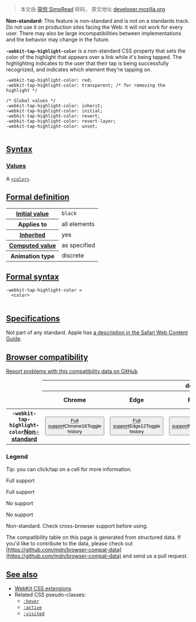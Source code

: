 > 本文由 [简悦 SimpRead](http://ksria.com/simpread/) 转码， 原文地址 [developer.mozilla.org](https://developer.mozilla.org/en-US/docs/Web/CSS/-webkit-tap-highlight-color)

**Non-standard:** This feature is non-standard and is not on a standards track. Do not use it on production sites facing the Web: it will not work for every user. There may also be large incompatibilities between implementations and the behavior may change in the future.

**`-webkit-tap-highlight-color`** is a non-standard CSS property that sets the color of the highlight that appears over a link while it's being tapped. The highlighting indicates to the user that their tap is being successfully recognized, and indicates which element they're tapping on.

```
-webkit-tap-highlight-color: red;
-webkit-tap-highlight-color: transparent; /* for removing the highlight */

/* Global values */
-webkit-tap-highlight-color: inherit;
-webkit-tap-highlight-color: initial;
-webkit-tap-highlight-color: revert;
-webkit-tap-highlight-color: revert-layer;
-webkit-tap-highlight-color: unset;


```

[Syntax](#syntax)
-----------------

### [Values](#values)

A [`<color>`](/en-US/docs/Web/CSS/color_value).

[Formal definition](#formal_definition)
---------------------------------------

<table><tbody><tr><th scope="row"><a href="/en-US/docs/Web/CSS/initial_value">Initial value</a></th><td><code>black</code></td></tr><tr><th scope="row">Applies to</th><td>all elements</td></tr><tr><th scope="row"><a href="/en-US/docs/Web/CSS/Inheritance">Inherited</a></th><td>yes</td></tr><tr><th scope="row"><a href="/en-US/docs/Web/CSS/computed_value">Computed value</a></th><td>as specified</td></tr><tr><th scope="row">Animation type</th><td>discrete</td></tr></tbody></table>

[Formal syntax](#formal_syntax)
-------------------------------

```
-webkit-tap-highlight-color =
  <color>


```

[Specifications](#specifications)
---------------------------------

Not part of any standard. Apple has [a description in the Safari Web Content Guide](https://developer.apple.com/library/archive/documentation/AppleApplications/Reference/SafariWebContent/AdjustingtheTextSize/AdjustingtheTextSize.html#//apple_ref/doc/uid/TP40006510-SW5).

[Browser compatibility](#browser_compatibility)
-----------------------------------------------

[Report problems with this compatibility data on GitHub](https://github.com/mdn/browser-compat-data/issues/new?mdn-url=https%3A%2F%2Fdeveloper.mozilla.org%2Fen-US%2Fdocs%2FWeb%2FCSS%2F-webkit-tap-highlight-color&metadata=%3C%21--+Do+not+make+changes+below+this+line+--%3E%0A%3Cdetails%3E%0A%3Csummary%3EMDN+page+report+details%3C%2Fsummary%3E%0A%0A*+Query%3A+%60css.properties.-webkit-tap-highlight-color%60%0A*+Report+started%3A+2023-07-04T08%3A47%3A13.202Z%0A%0A%3C%2Fdetails%3E&title=css.properties.-webkit-tap-highlight-color+-+%3CSUMMARIZE+THE+PROBLEM%3E&template=data-problem.yml "Report an issue with this compatibility data")<table><thead><tr><td></td><th colspan="5" title="desktop">desktop</th><th colspan="6" title="mobile">mobile</th></tr><tr><td></td><th>Chrome</th><th>Edge</th><th>Firefox</th><th>Opera</th><th>Safari</th><th>Chrome Android</th><th>Firefox for Android</th><th>Opera Android</th><th>Safari on iOS</th><th>Samsung Internet</th><th>WebView Android</th></tr></thead><tbody><tr><th scope="row"><code>-webkit-tap-highlight-color</code><abbr title="Non-standard. Expect poor cross-browser support.">Non-standard</abbr></th><td aria-expanded="false"><button type="button" title="Toggle history"><abbr class="
              bc-level-yes
              icon
              icon-yes" title="Full support">Full support</abbr>Chrome16Toggle history</button></td><td aria-expanded="false"><button type="button" title="Toggle history"><abbr class="
              bc-level-yes
              icon
              icon-yes" title="Full support">Full support</abbr>Edge12Toggle history</button></td><td aria-expanded="false"><button type="button" title="Toggle history"><abbr class="
              bc-level-no
              icon
              icon-no" title="No support">No support</abbr>FirefoxNoToggle history</button></td><td aria-expanded="false"><button type="button" title="Toggle history"><abbr class="
              bc-level-yes
              icon
              icon-yes" title="Full support">Full support</abbr>Opera15Toggle history</button></td><td aria-expanded="false"><button type="button" title="Toggle history"><abbr class="
              bc-level-no
              icon
              icon-no" title="No support">No support</abbr>SafariNoToggle history</button></td><td aria-expanded="false"><button type="button" title="Toggle history"><abbr class="
              bc-level-yes
              icon
              icon-yes" title="Full support">Full support</abbr>Chrome Android18Toggle history</button></td><td aria-expanded="false"><button type="button" title="Toggle history"><abbr class="
              bc-level-no
              icon
              icon-no" title="No support">No support</abbr>Firefox for AndroidNoToggle history</button></td><td aria-expanded="false"><button type="button" title="Toggle history"><abbr class="
              bc-level-yes
              icon
              icon-yes" title="Full support">Full support</abbr>Opera Android14Toggle history</button></td><td aria-expanded="false"><button type="button" title="Toggle history"><abbr class="
              bc-level-yes
              icon
              icon-yes" title="Full support">Full support</abbr>Safari on iOS4Toggle history</button></td><td aria-expanded="false"><button type="button" title="Toggle history"><abbr class="
              bc-level-yes
              icon
              icon-yes" title="Full support">Full support</abbr>Samsung Internet1.0Toggle history</button></td><td aria-expanded="false"><button type="button" title="Toggle history"><abbr class="
              bc-level-yes
              icon
              icon-yes" title="Full support">Full support</abbr>WebView Android37Toggle history</button></td></tr></tbody></table>

### Legend

Tip: you can click/tap on a cell for more information.

Full support

Full support

No support

No support

Non-standard. Check cross-browser support before using.

The compatibility table on this page is generated from structured data. If you'd like to contribute to the data, please check out [https://github.com/mdn/browser-compat-data](https://github.com/mdn/browser-compat-data) and send us a pull request.

[See also](#see_also)
---------------------

*   [WebKit CSS extensions](/en-US/docs/Web/CSS/WebKit_Extensions)
*   Related CSS pseudo-classes:
    *   [`:hover`](/en-US/docs/Web/CSS/:hover)
    *   [`:active`](/en-US/docs/Web/CSS/:active)
    *   [`:visited`](/en-US/docs/Web/CSS/:visited)